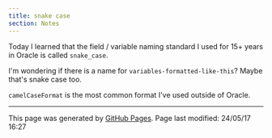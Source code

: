 ```yaml
---
title: snake case
section: Notes
---
```


Today I learned that the field / variable naming standard I used for 15+ years in Oracle is called `snake_case`. 

I'm wondering if there is a name for `variables-formatted-like-this`?  Maybe that's snake case too.  

`camelCaseFormat` is the most common format I've used outside of Oracle.

<hr>
<p class="pagedate">This page was generated by <a href=".">GitHub Pages</a>.  Page last modified: 24/05/17 16:27</p>
